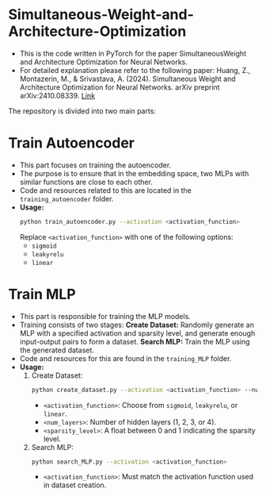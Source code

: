 # Simultaneous-Weight-and-Architecture-Optimization

- This is the code written in PyTorch for the paper SimultaneousWeight and Architecture Optimization for Neural Networks.
- For detailed explanation please refer to the following paper: Huang, Z., Montazerin, M., & Srivastava, A. (2024). Simultaneous Weight and Architecture Optimization for Neural Networks. arXiv preprint arXiv:2410.08339. [Link](https://arxiv.org/abs/2410.08339)

The repository is divided into two main parts:

# Train Autoencoder
   - This part focuses on training the autoencoder.
   - The purpose is to ensure that in the embedding space, two MLPs with similar functions are close to each other.
   - Code and resources related to this are located in the `training_autoencoder` folder.
   - **Usage:**
     ```bash
     python train_autoencoder.py --activation <activation_function>
     ```
     Replace `<activation_function>` with one of the following options:
     - `sigmoid`
     - `leakyrelu`
     - `linear`


# Train MLP
   - This part is responsible for training the MLP models.
   - Training consists of two stages:
     **Create Dataset:** Randomly generate an MLP with a specified activation and sparsity level, and generate enough input-output pairs to form a dataset.
     **Search MLP:** Train the MLP using the generated dataset.
   - Code and resources for this are found in the `training_MLP` folder.
   - **Usage:**
     1. Create Dataset:
        ```bash
        python create_dataset.py --activation <activation_function> --num_hidden_layer <num_layers> --sparsity <sparsity_level>
        ```
        - `<activation_function>`: Choose from `sigmoid`, `leakyrelu`, or `linear`.
        - `<num_layers>`: Number of hidden layers (1, 2, 3, or 4).
        - `<sparsity_level>`: A float between 0 and 1 indicating the sparsity level.
     2. Search MLP:
        ```bash
        python search_MLP.py --activation <activation_function>
        ```
        - `<activation_function>`: Must match the activation function used in dataset creation.

